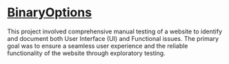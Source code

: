 # [BinaryOptions](https://derivfe.github.io/qa-test/)
This project involved comprehensive manual testing of a website to identify and document both User Interface (UI) and Functional issues. The primary goal was to ensure a seamless user experience and the reliable functionality of the website through exploratory testing. 
